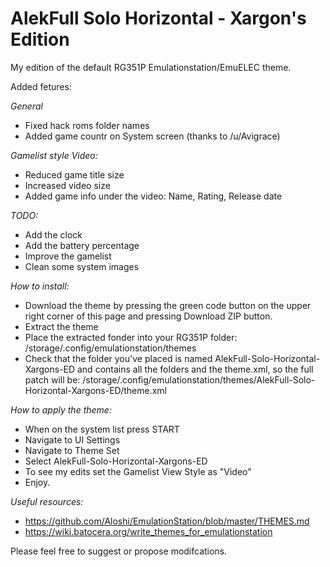 # AlekFull Solo Horizontal - Xargon's Edition
My edition of the default RG351P Emulationstation/EmuELEC theme.

Added fetures:

*General*
- Fixed hack roms folder names
- Added game countr on System screen (thanks to /u/Avigrace)


*Gamelist style Video:*
- Reduced game title size
- Increased video size
- Added game info under the video: Name, Rating, Release date

*TODO:*
- Add the clock
- Add the battery percentage
- Improve the gamelist
- Clean some system images

*How to install:*
- Download the theme by pressing the green code button on the upper right corner of this page and pressing Download ZIP button.
- Extract the theme
- Place the extracted fonder into your RG351P folder: /storage/.config/emulationstation/themes
- Check that the folder you've placed is named AlekFull-Solo-Horizontal-Xargons-ED and contains all the folders and the theme.xml, so the full patch will be: /storage/.config/emulationstation/themes/AlekFull-Solo-Horizontal-Xargons-ED/theme.xml

*How to apply the theme:*
- When on the system list press START
- Navigate to UI Settings
- Navigate to Theme Set
- Select AlekFull-Solo-Horizontal-Xargons-ED
- To see my edits set the Gamelist View Style as "Video"
- Enjoy.

*Useful resources:*
- https://github.com/Aloshi/EmulationStation/blob/master/THEMES.md
- https://wiki.batocera.org/write_themes_for_emulationstation

Please feel free to suggest or propose modifcations.

